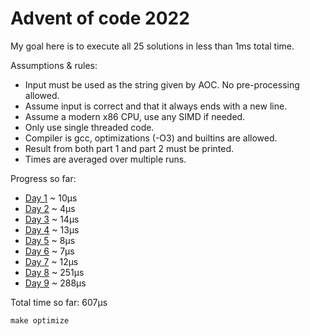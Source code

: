 # Advent of code 2022

My goal here is to execute all 25 solutions in less than 1ms total time.

Assumptions & rules:
- Input must be used as the string given by AOC. No pre-processing allowed.
- Assume input is correct and that it always ends with a new line.
- Assume a modern x86 CPU, use any SIMD if needed.
- Only use single threaded code.
- Compiler is gcc, optimizations (-O3) and builtins are allowed.
- Result from both part 1 and part 2 must be printed.
- Times are averaged over multiple runs.

Progress so far:
- [Day 1](src/Day1.c) ~  10µs
- [Day 2](src/Day2.c) ~   4µs
- [Day 3](src/Day3.c) ~  14µs
- [Day 4](src/Day4.c) ~  13µs
- [Day 5](src/Day5.c) ~   8µs
- [Day 6](src/Day6.c) ~   7µs
- [Day 7](src/Day7.c) ~  12µs
- [Day 8](src/Day8.c) ~ 251µs
- [Day 9](src/Day9.c) ~ 288µs

Total time so far: 607µs
```
make optimize
```

